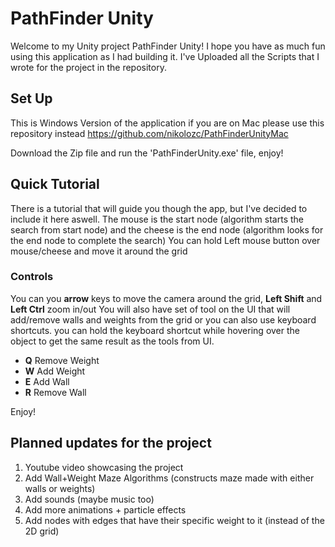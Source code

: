 # PathFinder Unity
Welcome to my Unity project PathFinder Unity! I hope you have as much fun using this application as I had building it. I've Uploaded all the Scripts that I wrote for the project in the repository. 
## Set Up
This is Windows Version of the application if you are on Mac please use this repository instead https://github.com/nikolozc/PathFinderUnityMac

Download the Zip file and run the 'PathFinderUnity.exe' file, enjoy!
## Quick Tutorial
There is a tutorial that will guide you though the app, but I've decided to include it here aswell. 
The mouse is the start node (algorithm starts the search from start node) and the cheese is the end node (algorithm looks for the end node to complete the search)
You can hold Left mouse button over mouse/cheese and move it around the grid
### Controls
You can you **arrow** keys to move the camera around the grid, **Left Shift** and **Left Ctrl** zoom in/out
You will also have set of tool on the UI that will add/remove walls and weights from the grid or you can also use keyboard shortcuts.
you can hold the keyboard shortcut while hovering over the object to get the same result as the tools from UI.
- **Q** Remove Weight
- **W** Add Weight
- **E** Add Wall
- **R** Remove Wall

Enjoy!

## Planned updates for the project

1. Youtube video showcasing the project
1. Add Wall+Weight Maze Algorithms (constructs maze made with either walls or weights)
1. Add sounds (maybe music too)
1. Add more animations + particle effects
1. Add nodes with edges that have their specific weight to it (instead of the 2D grid) 

